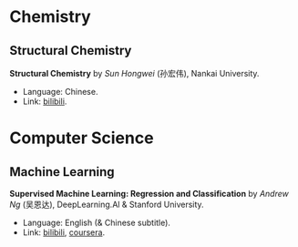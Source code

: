 # Chemistry
## Structural Chemistry
**Structural Chemistry** by _Sun Hongwei_ (孙宏伟), Nankai University.
- Language: Chinese.
- Link: [bilibili](https://www.bilibili.com/video/BV1P7411w7tm).
# Computer Science
## Machine Learning
**Supervised Machine Learning: Regression and Classification** by _Andrew Ng_ (吴恩达), DeepLearning.Al & Stanford University.
- Language: English (& Chinese subtitle).
- Link: [bilibili](https://www.bilibili.com/video/BV1Bq421A74G), [coursera](https://www.coursera.org/learn/machine-learning?specialization=machine-learning-introduction).
